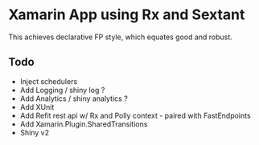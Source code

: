 # Xamarin App using Rx and Sextant

This achieves declarative FP style, which equates good and robust.

## Todo
- Inject schedulers
- Add Logging / shiny log ?
- Add Analytics / shiny analytics ? 
- Add XUnit
- Add Refit rest api w/ Rx and Polly context - paired with FastEndpoints
- Add Xamarin.Plugin.SharedTransitions
- Shiny v2

